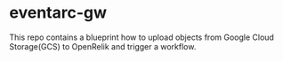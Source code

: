 # eventarc-gw

This repo contains a blueprint how to upload objects from Google Cloud Storage(GCS) to OpenRelik and trigger a workflow.



```console

```

```console

```

```console

```

```console

```

```console

```
